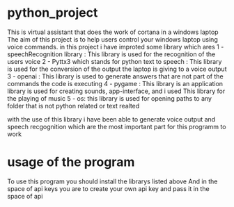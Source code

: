 # python_project
This is virtual assistant that does the work of cortana in a windows laptop
The aim of this project is to help users control your windows laptop using voice commands.
in this project i have improted some library which ares
1 - speechRecognition library : This library is used for the recognition of the users voice
2 - Pyttx3 which stands for python text to speech : This library is used for the conversion of the output the laptop is giving to a voice output
3 - openai : This library is used to generate answers that are not part of the commands the code is executing
4 - pygame : This library is an application library is used for creating sounds, app-interface, and i used This library for the playing of music
5 - os: this library is used for opening paths to any folder that is not python related or text realted

with the use of this library i have been able to generate voice output and speech recgognition which are the most important part for this programm to work

# usage of the program
To use this program you should install the librarys listed above
And in the space of api keys you are to create your own api key and pass it in the space of api
